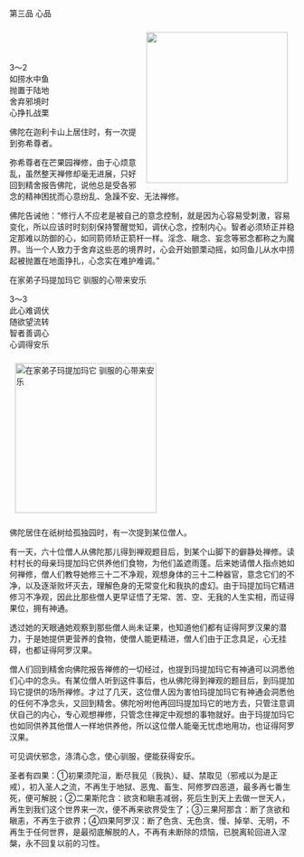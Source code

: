 第三品 心品

<div class="e2">
<img src="images/fjj-12-2.jpg" width="250" height="267" hspace="12" vspace="10" align="right" alt=""/>
<div>
<p>&nbsp;</p> <p>&nbsp;</p> <p>3～2<br>
 如捞水中鱼<br>
 抛置于陆地<br>
 舍弃邪境时<br>
 心挣扎战栗</p>
</div>
</div>

佛陀在迦利卡山上居住时，有一次提到弥希尊者。

弥希尊者在芒果园禅修，由于心烦意乱，虽然整天禅修却毫无进展，只好回到精舍报告佛陀，说他总是受各邪念的精神困扰而心意纷乱、急躁不安、无法禅修。

佛陀告诫他：“修行人不应老是被自己的意念控制，就是因为心容易受刺激，容易变化，所以应该时时刻刻保持警醒觉知，调伏心念，控制内心。智者必须矫正并稳定那难以防御的心，如同箭师矫正箭杆一样。淫念、瞋念、妄念等邪念都称之为魔界。当一个人致力于舍弃这些恶的境界时，心会开始颤栗动摇，如同鱼儿从水中捞起被抛置在地面挣扎，心念实在难护难调。”



在家弟子玛提加玛它 驯服的心带来安乐

<div class="e2">
<div>
<p></p> <p>3～3<br>
 此心难调伏<br>
 随欲望流转<br>
 智者善调心<br>
 心调得安乐</p>
</div>
<img src="images/fjj-12-1.jpg" width="250" height="265" hspace="10" vspace="10" alt="在家弟子玛提加玛它 驯服的心带来安乐"/>
</div>

佛陀居住在祇树给孤独园时，有一次提到某位僧人。

有一天，六十位僧人从佛陀那儿得到禅观题目后，到某个山脚下的僻静处禅修。读村村长的母亲玛提加玛它供养他们食物，为他们盖遮雨蓬。后来她请僧人指点她如何禅修，僧人们教导她修三十二不净观，观想身体的三十二种器官，意念它们的不净，以及逐渐败坏灭去，理解色身的无常变化和我执的虚幻。由于玛提加玛它精进修习不净观，因此比那些僧人更早证悟了无常、苦、空、无我的人生实相，而证得果位，拥有神通。

透过她的天眼通她观察到那些僧人尚未证果，也知道他们都有证得阿罗汉果的潜力，于是她提供更营养的食物，使僧人能更精进，僧人们由于正念具足，心无挂碍，也都证得阿罗汉果。

僧人们回到精舍向佛陀报告禅修的一切经过，也提到玛提加玛它有神通可以洞悉他们心中的念头。有某位僧人听到这件事后，也从佛陀得到禅观的题目后，到玛提加玛它提供的场所禅修。才过了几天，这位僧人因为害怕玛提加玛它有神通会洞悉他的任何不净念头，又回到精舍。佛陀吩咐他再回玛提加玛它的地方去，只管注意调伏自己的内心，专心观想禅修，只管念住禅定中观想的事物就好。由于玛提加玛它也如同供养其他僧人一样地供养他，所以这位僧人能毫无忧虑地用功，也证得阿罗汉果。

可见调伏邪念，涤清心念，使心驯服，便能获得安乐。

圣者有四果：①初果须陀洹，断尽我见（我执）、疑、禁取见（邪戒以为是正戒），初入圣人之流，不再生于地狱、恶鬼、畜生、阿修罗四恶道，最多再七番生死，便可解脱；②二果斯陀含：欲贪和瞋恚减弱，死后生到天上去做一世天人，再生到我们这个世界来一次，便不再来欲界受生了；③三果阿那含：断了贪欲和瞋恚，不再生于欲界；④四果阿罗汉：断了色贪、无色贪、慢、掉举、无明，不再生于任何世界，是最彻底解脱的人，不再有未断除的烦恼，已脱离轮回进入涅槃，永不回复以前的习性。
